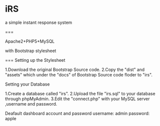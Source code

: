 iRS
===

a simple instant response system

===

Apache2+PHP5+MySQL

with Bootstrap stylesheet

===
Setting up the Stylesheet

1.Download the original Bootstrap Source code.
2.Copy the "dist" and "assets" which under the "docs" of Bootstrap Source code floder to "irs".

Setting your Database

1.Create a database called "irs".
2.Upload the file "irs.sql" to your database through phpMyAdmin.
3.Edit the "connect.php" with your MySQL server ,username and password.

Deafault dashboard account and password
username: admin
password: apple
